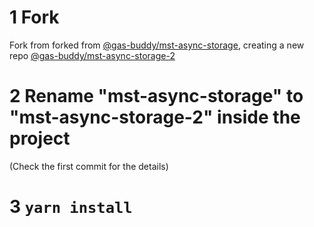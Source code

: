 # 1 Fork

Fork from forked from [@gas-buddy/mst-async-storage](https://github.com/gas-buddy/mst-async-storage), creating a new repo [@gas-buddy/mst-async-storage-2](https://github.com/gas-buddy/mst-async-storage-2)

# 2 Rename "mst-async-storage" to "mst-async-storage-2" inside the project

(Check the first commit for the details)

# 3 `yarn install`
